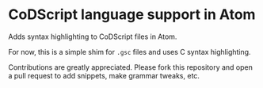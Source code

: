 # CoDScript language support in Atom

Adds syntax highlighting to CoDScript files in Atom.

For now, this is a simple shim for `.gsc` files and uses C syntax highlighting.

Contributions are greatly appreciated. Please fork this repository and open a
pull request to add snippets, make grammar tweaks, etc.
